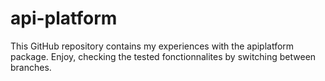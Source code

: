 # api-platform
This GitHub repository contains my experiences with the apiplatform package. Enjoy, checking the tested fonctionnalites by switching between branches.
